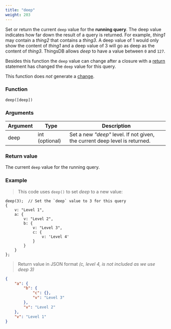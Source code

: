 ```yaml
---
title: "deep"
weight: 203
---
```


Set or return the current `deep` value for the **running query**. The deep value indicates how far down the result of a query is returned. For example, *thing1* may contain a *thing2* that contains a *thing3*. A deep value of 1 would only show the content of *thing1* and a deep value of 3 will go as deep as the content of *thing3*. ThingsDB allows *deep* to have a value between `0` and `127`.

Besides this function the `deep` value can change after a closure with a [return](../../overview/statements/#return) statement has changed the `deep` value for this query.

This function does *not* generate a [change](../../overview/changes).

### Function

`deep([deep])`

### Arguments

Argument | Type | Description
-------- | ---- | -----------
deep | int (optional) | Set a new *"deep"* level. If not given, the current deep level is returned.

### Return value

The current `deep` value for the running query.

### Example

> This code uses `deep()` to set *deep* to a new value:

```thingsdb,json_response
deep(3);  // Set the `deep` value to 3 for this query
{
    v: "Level 1",
    a: {
        v: "Level 2",
        b: {
            v: "Level 3",
            c: {
                v: 'Level 4'
            }
        }
    }
};
```

> Return value in JSON format *(c, level 4, is not included as we use deep 3)*

```json
{
    "a": {
        "b": {
            "c": {},
            "v": "Level 3"
        },
        "v": "Level 2"
    },
    "v": "Level 1"
}
```
